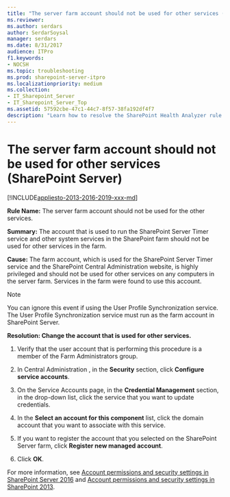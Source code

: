 ```yaml
---
title: "The server farm account should not be used for other services (SharePoint Server)"
ms.reviewer: 
ms.author: serdars
author: SerdarSoysal
manager: serdars
ms.date: 8/31/2017
audience: ITPro
f1.keywords:
- NOCSH
ms.topic: troubleshooting
ms.prod: sharepoint-server-itpro
ms.localizationpriority: medium
ms.collection:
- IT_Sharepoint_Server
- IT_Sharepoint_Server_Top
ms.assetid: 57592cbe-47c1-44c7-8f57-38fa192df4f7
description: "Learn how to resolve the SharePoint Health Analyzer rule: The server farm account should not be used for the other services, for SharePoint Server."
---
```


# The server farm account should not be used for other services (SharePoint Server)

[!INCLUDE[appliesto-2013-2016-2019-xxx-md](../includes/appliesto-2013-2016-2019-xxx-md.md)]
  
 **Rule Name:** The server farm account should not be used for the other services. 
  
 **Summary:** The account that is used to run the SharePoint Server Timer service and other system services in the SharePoint farm should not be used for other services in the farm. 
  
 **Cause:** The farm account, which is used for the SharePoint Server Timer service and the SharePoint Central Administration website, is highly privileged and should not be used for other services on any computers in the server farm. Services in the farm were found to use this account. 
  
> [!NOTE]
> You can ignore this event if using the User Profile Synchronization service. The User Profile Synchronization service must run as the farm account in SharePoint Server. 
  
 **Resolution: Change the account that is used for other services.**
  
1. Verify that the user account that is performing this procedure is a member of the Farm Administrators group.
    
2. In Central Administration , in the **Security** section, click **Configure service accounts**.
    
3. On the Service Accounts page, in the **Credential Management** section, in the drop-down list, click the service that you want to update credentials. 
    
4. In the **Select an account for this component** list, click the domain account that you want to associate with this service. 
    
5. If you want to register the account that you selected on the SharePoint Server farm, click **Register new managed account**.
    
6. Click **OK**.
    
For more information, see [Account permissions and security settings in SharePoint Server 2016](../install/account-permissions-and-security-settings-in-sharepoint-server-2016.md) and [Account permissions and security settings in SharePoint 2013](../install/account-permissions-and-security-settings-in-sharepoint-2013.md).
  

